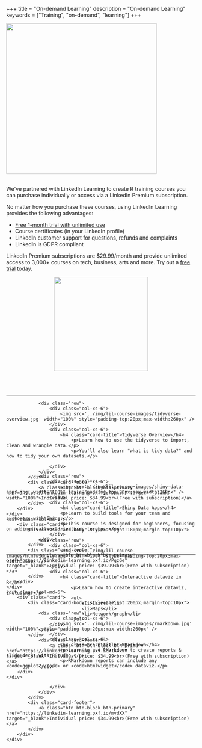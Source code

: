 +++
title = "On-demand Learning"
description = "On-demand Learning"
keywords = ["Training", "on-demand", "learning"]
+++

<!--html_preserve-->



<div class="row">
    
<div class="col-md-8">

<img src="../img/linked-learning-with-lynda_logo.png" width="400px"></img>
<br>
<br>
<p>We've partnered with LinkedIn Learning to create R training courses you can purchase individually or access via a LinkedIn Premium subscription.</p>

<p>No matter how you purchase these courses, using LinkedIn Learning provides the following advantages:</p>

<ul>
    <li><a href="//linkedin-learning.pxf.io/c/1792297/621145/8005">Free 1-month trial with unlimited use</a></li>
    <li>Course certificates (in your LinkedIn profile)</li>
    <li>LinkedIn customer support for questions, refunds and complaints</li>
    <li>LinkedIn is GDPR compliant</li>
</ul>

<p>LinkedIn Premium subscriptions are $29.99/month and provide unlimited access to 3,000+ courses on tech, business, arts and more. Try out a <a href="//linkedin-learning.pxf.io/c/1792297/621145/8005">free trial</a> today.</p>

    
</div>

<div class="col-md-4 hidden-xs hidden-sm">
<div class="first-page-title" style="height:300px!important;">
<div class="card-body v-center">
<center>
<a href="//linkedin-learning.pxf.io/c/1792297/621145/8005"><img src="//a.impactradius-go.com/display-ad/8005-621145" border="0" alt="" width="250" height="250"/></a><img height="0" width="0" src="//linkedin-learning.pxf.io/i/1792297/621145/8005" style="position:absolute;visibility:hidden;" border="0" />
</center>
</div>
</div>
</div>

</div>

<hr>



<div class="row">
    <div class="col-md-6">
        <div class="card">
            <div class="card-body" style="height:180px;margin-top:10px">

                <div class="row">
                    <div class="col-xs-6">
                        <img src='../img/lil-course-images/tidyverse-overview.jpg' width="100%" style="padding-top:20px;max-width:260px" />
                    </div>
                    <div class="col-xs-6">
                        <h4 class="card-title">Tidyverse Overview</h4>
                            <p>Learn how to use the tidyverse to import, clean and wrangle data.</p>
                            <p>You'll also learn "what is tidy data?" and how to tidy your own datasets.</p>

                    </div>
                </div>
            </div>
            <div class="card-footer"">
                <a class="btn btn-block btn-primary" href="https://linkedin-learning.pxf.io/Dmxbn" target="_blank" width="100%">Individual price: $34.99<br>(Free with subscription)</a>
            </div>
        </div>
    </div>
    <div class="col-md-6">
        <div class="card">
            <div class="card-body" style="height:180px;margin-top:10px">

                <div class="row">
                    <div class="col-xs-6">
                        <img src='../img/lil-course-images/htmlwidgets.jpg' width="100%" style="padding-top:20px;max-width:260px" />
                    </div>
                    <div class="col-xs-6">
                        <h4 class="card-title">Interactive dataviz in R</h4>
                            <p>Learn how to create interactive dataviz, including;</p>
                            <ul>
                                <li>Charts</li>
                                <li>Maps</li>
                                <li>Network/graph</li>
                            </ul>
                    </div>
                </div>
            </div>
                <div class="card-footer">
                    <a class="btn btn-block btn-primary" href="https://linkedin-learning.pxf.io/1kGx9" target="_blank">Individual price: $34.99<br>(Free with subscription)</a>
                </div>
        </div>
    </div>


</div>


<div class="row">
    <div class="col-md-6">
        <div class="card">
            <div class="card-body" style="height:200px;margin-top:10px">

                <div class="row">
                    <div class="col-xs-6">
                        <img src='../img/lil-course-images/shiny-data-apps.jpg' width="100%" style="padding-top:20px;max-width:260px" />
                    </div>
                    <div class="col-xs-6">
                        <h4 class="card-title">Shiny Data Apps</h4>
                        <p>Learn to build tools for your team and customers with Shiny.</p>
                        <p>This course is designed for beginners, focusing on adding real-world features to apps.</p>
                    </div>
                </div>
            </div>
            <div class="card-footer">
                <a class="btn btn-block btn-primary" href="https://linkedin-learning.pxf.io/PgzGe" target="_blank">Individual price: $39.99<br>(Free with subscription)</a>
            </div>
        </div>
    </div>
    <div class="col-md-6">
        <div class="card">
            <div class="card-body" style="height:200px;margin-top:10px">

                <div class="row">
                    <div class="col-xs-6">
                        <img src='../img/lil-course-images/rmarkdown.jpg' width="100%" style="padding-top:20px;max-width:260px" />
                    </div>
                    <div class="col-xs-6">
                        <h4 class="card-title">RMarkdown</h4>
                        <p>Learn to use RMarkdown to create reports & slide decks with RStudio.</p>
                        <p>RMarkdown reports can include any <code>ggplot2</code> or <code>htmlwidget</code> dataviz.</p>



                    </div>
                </div>
            </div>
            <div class="card-footer">
                <a class="btn btn-block btn-primary" href="https://linkedin-learning.pxf.io/mvdXX" target="_blank">Individual price: $34.99<br>(Free with subscription)</a>
            </div>
        </div>
    </div>


</div>

<hr>

<div class="card">
<div class="cognito">
<script src="https://services.cognitoforms.com/s/dZrJgQxXa0uqFJAh2H3uyQ"></script>
<script>Cognito.load("forms", { id: "1" });</script>
</div>
</div>

<!--/html_preserve-->
